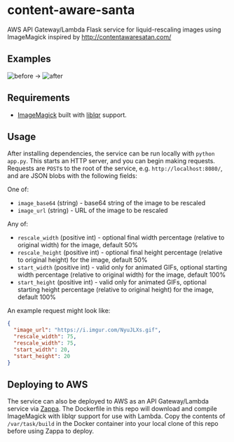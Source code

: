 # content-aware-santa
AWS API Gateway/Lambda Flask service for liquid-rescaling images using ImageMagick inspired by http://contentawaresatan.com/

## Examples
![before](https://i.imgur.com/NyuJLXs.gif) -> ![after](https://i.imgur.com/zmgMAeq.gif)

## Requirements
* [ImageMagick](https://www.imagemagick.org/script/index.php) built with [liblqr](http://liblqr.wikidot.com/) support.

## Usage
After installing dependencies, the service can be run locally with `python app.py`. This starts an HTTP server, and you can begin making requests. Requests are `POST`s to the root of the service, e.g. `http://localhost:8080/`, and are JSON blobs with the following fields:

One of:
* `image_base64` (string) - base64 string of the image to be rescaled
* `image_url` (string) - URL of the image to be rescaled

Any of:
* `rescale_width` (positive int) - optional final width percentage (relative to original width) for the image, default 50%
* `rescale_height` (positive int) - optional final height percentage (relative to original height) for the image, default 50%
* `start_width` (positive int) - valid only for animated GIFs, optional starting width percentage (relative to original width) for the image, default 100%
* `start_height` (positive int) - valid only for animated GIFs, optional starting height percentage (relative to original height) for the image, default 100%

An example request might look like:
```json
{
  "image_url": "https://i.imgur.com/NyuJLXs.gif",
  "rescale_width": 75,
  "rescale_width": 75,
  "start_width": 20,
  "start_height": 20
}
```

## Deploying to AWS
The service can also be deployed to AWS as an API Gateway/Lambda service via [Zappa](https://github.com/Miserlou/Zappa). The Dockerfile in this repo will download and compile ImageMagick with liblqr support for use with Lambda. Copy the contents of `/var/task/build` in the Docker container into your local clone of this repo before using Zappa to deploy.
